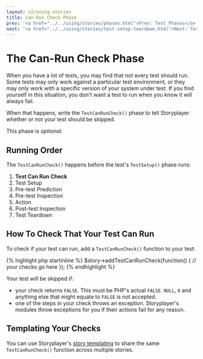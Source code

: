 ```yaml
---
layout: v2/using-stories
title: Can-Run Check Phase
prev: '<a href="../../using/stories/phases.html">Prev: Test Phases</a>'
next: '<a href="../../using/stories/test-setup-teardown.html">Next: Test Setup / Teardown Phases</a>'
---
```


# The Can-Run Check Phase

When you have a lot of tests, you may find that not every test should run.  Some tests may only work against a particular test environment, or they may only work with a specific version of your system under test.  If you find yourself in this situation, you don't want a test to run when you know it will always fail.

When that happens, write the `TestCanRunCheck()` phase to tell Storyplayer whether or not your test should be skipped.

This phase is *optional*.

## Running Order

The `TestCanRunCheck()` happens before the test's `TestSetup()` phase runs:

1. __Test Can Run Check__
1. Test Setup
1. Pre-test Prediction
1. Pre-test Inspection
1. Action
1. Post-test Inspection
1. Test Teardown

## How To Check That Your Test Can Run

To check if your test can run, add a `TestCanRunCheck()` function to your test:

{% highlight php startinline %}
$story->addTestCanRunCheck(function() {
	// your checks go here
});
{% endhighlight %}

Your test will be skipped if:

* your check returns `FALSE`. This must be PHP's actual `FALSE`. `NULL`, `0` and anything else that might equate to `FALSE` is not accepted.
* one of the steps in your check throws an exception. Storyplayer's modules throw exceptions for you if their actions fail for any reason.

## Templating Your Checks

You can use Storyplayer's [story templating](story-templates.html) to share the same `TestCanRunCheck()` function across multiple stories.